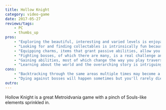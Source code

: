 ```yaml
---
title: Hollow Knight
category: video-game
date: 2017-05-27
reviews/tags:
    - PC
    - thumbs_up
pros:
    - "Exploring the beautiful, interesting and varied levels is enjoyable."
    - "Looking for and finding collectables is intrinsically fun because they are always useful."
    - "Equipping charms, items that grant passive abilities, allow you to customize your experience and allow you to optimize your 'build' for different situations."
    - "Fighting bosses, of which there are many, is a real challenge and quite rewarding once you beat them."
    - "Gaining abilities, most of which change the way you play traverse, fight and play the game is gratifying."
    - "Learning about the world and the overarching story is intriguing because it is well thought-out but cryptic and mysterious (reminds me a lot of Dark Souls)."
cons:
    - "Backtracking through the same areas multiple times may become a chore for some."
    - "Dying against bosses will happen sometimes but you'll rarely die from normal enemies or environmental hazards."
outro:
---
```

Hollow Knight is a great Metroidvania game with a pinch of Souls-like elements sprinkled in.
